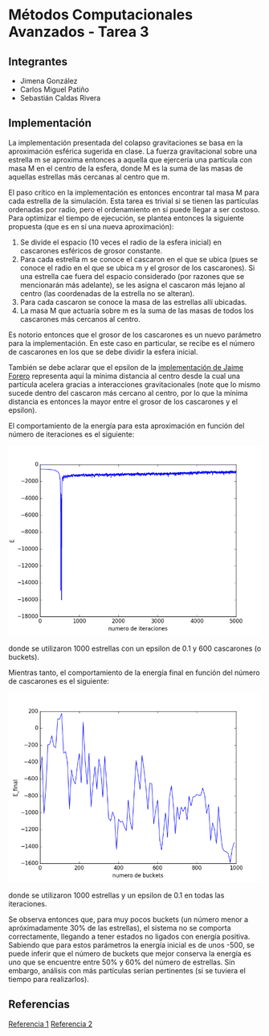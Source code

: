 # Métodos Computacionales Avanzados - Tarea 3
## Integrantes
- Jimena González 
- Carlos Miguel Patiño 
- Sebastián Caldas Rivera

## Implementación 
La implementación presentada del colapso gravitaciones se basa en la 
aproximación esférica sugerida en clase. La fuerza gravitacional
sobre una estrella m se aproxima entonces a aquella que ejercería una 
partícula con masa M en el centro de la esfera, donde M es la suma de las
masas de aquellas estrellas más cercanas al centro que m. 

El paso crítico en la implementación es entonces encontrar tal masa M
para cada estrella de la simulación. Esta tarea es trivial si se tienen 
las partículas ordenadas por radio, pero el ordenamiento en sí puede 
llegar a ser costoso. Para optimizar el tiempo de ejecución, se plantea 
entonces la siguiente propuesta (que es en sí una nueva aproximación):

1.  Se divide el espacio (10 veces el radio de la esfera inicial) en 
	cascarones esféricos de grosor constante. 
2.  Para cada estrella m se conoce el cascaron en el que se ubica (pues
	se conoce el radio en el que se ubica m y el grosor de los cascarones). 
	Si una estrella cae fuera del espacio considerado (por razones que se
	mencionarán más adelante), se les asigna el cascaron más lejano al centro
	(las coordenadas de la estrella no se alteran). 
3.  Para cada cascaron se conoce la masa de las estrellas allí ubicadas.
4.  La masa M que actuaría sobre m es la suma de las masas de todos los 
	cascarones más cercanos al centro. 

Es notorio entonces que el grosor de los cascarones es un nuevo parámetro 
para la implementación. En este caso en particular, se recibe es el número 
de cascarones en los que se debe dividir la esfera inicial. 

También se debe aclarar que el epsilon de la [implementación de Jaime Forero](https://github.com/forero/SimpleNbody) 
representa aquí la mínima distancia al centro desde la cual una partícula acelera gracias
a interacciones gravitacionales (note que lo mismo sucede dentro del cascaron más 
cercano al centro, por lo que la mínima distancia es entonces la mayor entre el 
grosor de los cascarones y el epsilon).

El comportamiento de la energía para esta aproximación en función del número
de iteraciones es el siguiente:

![Energia](https://github.com/scaldas/MCA_Tarea3/blob/master/img/analisis_energia/energy.png)

donde se utilizaron 1000 estrellas con un epsilon de 0.1 y 600 cascarones (o buckets).

Mientras tanto, el comportamiento de la energía final en función del número de
cascarones es el siguiente:

![Buckets](https://github.com/scaldas/MCA_Tarea3/blob/master/img/analisis_buckets/buckets.png)

donde se utilizaron 1000 estrellas y un epsilon de 0.1 en todas las iteraciones. 

Se observa entonces que, para muy pocos buckets (un número menor a apróximadamente 30% de
las estrellas), el sistema no se comporta correctamente, llegando a tener estados no ligados
con energía positiva. Sabiendo que para estos parámetros la energía inicial es de unos -500, 
se puede inferir que el número de buckets que mejor conserva la energía es uno que se 
encuentre entre 50% y 60% del número de estrellas. Sin embargo, análisis con más 
partículas serían pertinentes (si se tuviera el tiempo para realizarlos). 

## Referencias 
[Referencia 1](http://www.scholarpedia.org/article/N-body_simulations_%28gravitational%29)
[Referencia 2](https://github.com/forero/SimpleNbody)
